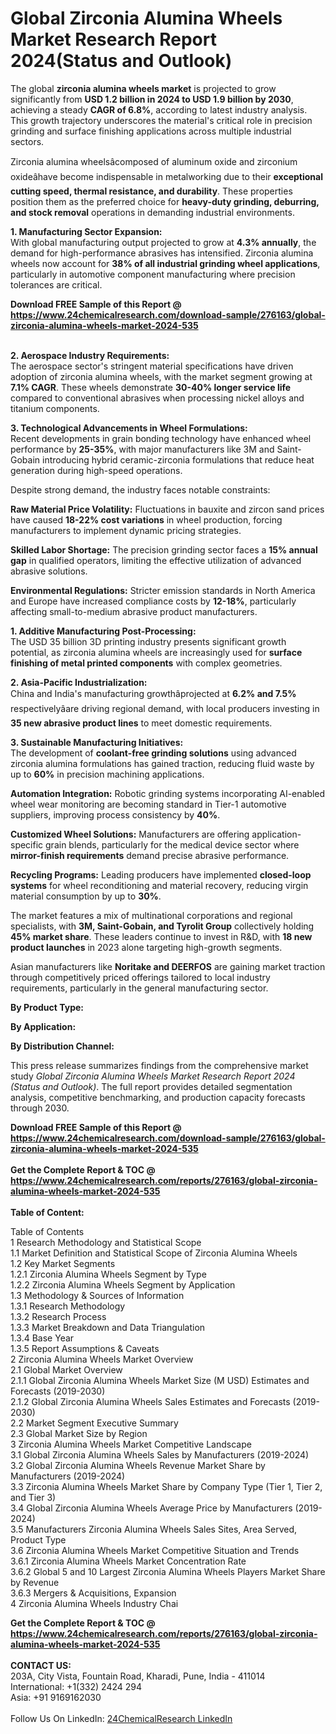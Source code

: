 <h1>Global Zirconia Alumina Wheels Market Research Report 2024(Status and Outlook)</h1><p>The global <strong>zirconia alumina wheels market</strong> is projected to grow significantly from <strong>USD 1.2 billion in 2024 to USD 1.9 billion by 2030</strong>, achieving a steady <strong>CAGR of 6.8%</strong>, according to latest industry analysis. This growth trajectory underscores the material's critical role in precision grinding and surface finishing applications across multiple industrial sectors.</p><p>Zirconia alumina wheelsâcomposed of aluminum oxide and zirconium oxideâhave become indispensable in metalworking due to their <strong>exceptional cutting speed, thermal resistance, and durability</strong>. These properties position them as the preferred choice for <strong>heavy-duty grinding, deburring, and stock removal</strong> operations in demanding industrial environments.</p><p><strong>1. Manufacturing Sector Expansion:</strong><br>
With global manufacturing output projected to grow at <strong>4.3% annually</strong>, the demand for high-performance abrasives has intensified. Zirconia alumina wheels now account for <strong>38% of all industrial grinding wheel applications</strong>, particularly in automotive component manufacturing where precision tolerances are critical.</p><div><b>Download FREE Sample of this Report @ 
            <a href="https://www.24chemicalresearch.com/download-sample/276163/global-zirconia-alumina-wheels-market-2024-535">
            https://www.24chemicalresearch.com/download-sample/276163/global-zirconia-alumina-wheels-market-2024-535</a></b></div><br><p><strong>2. Aerospace Industry Requirements:</strong><br>
The aerospace sector's stringent material specifications have driven adoption of zirconia alumina wheels, with the market segment growing at <strong>7.1% CAGR</strong>. These wheels demonstrate <strong>30-40% longer service life</strong> compared to conventional abrasives when processing nickel alloys and titanium components.</p><p><strong>3. Technological Advancements in Wheel Formulations:</strong><br>
Recent developments in grain bonding technology have enhanced wheel performance by <strong>25-35%</strong>, with major manufacturers like 3M and Saint-Gobain introducing hybrid ceramic-zirconia formulations that reduce heat generation during high-speed operations.</p><p>Despite strong demand, the industry faces notable constraints:</p><p><strong>Raw Material Price Volatility:</strong> Fluctuations in bauxite and zircon sand prices have caused <strong>18-22% cost variations</strong> in wheel production, forcing manufacturers to implement dynamic pricing strategies.</p><p><strong>Skilled Labor Shortage:</strong> The precision grinding sector faces a <strong>15% annual gap</strong> in qualified operators, limiting the effective utilization of advanced abrasive solutions.</p><p><strong>Environmental Regulations:</strong> Stricter emission standards in North America and Europe have increased compliance costs by <strong>12-18%</strong>, particularly affecting small-to-medium abrasive product manufacturers.</p><p><strong>1. Additive Manufacturing Post-Processing:</strong><br>
The USD 35 billion 3D printing industry presents significant growth potential, as zirconia alumina wheels are increasingly used for <strong>surface finishing of metal printed components</strong> with complex geometries.</p><p><strong>2. Asia-Pacific Industrialization:</strong><br>
China and India's manufacturing growthâprojected at <strong>6.2% and 7.5%</strong> respectivelyâare driving regional demand, with local producers investing in <strong>35 new abrasive product lines</strong> to meet domestic requirements.</p><p><strong>3. Sustainable Manufacturing Initiatives:</strong><br>
The development of <strong>coolant-free grinding solutions</strong> using advanced zirconia alumina formulations has gained traction, reducing fluid waste by up to <strong>60%</strong> in precision machining applications.</p><p><strong>Automation Integration:</strong> Robotic grinding systems incorporating AI-enabled wheel wear monitoring are becoming standard in Tier-1 automotive suppliers, improving process consistency by <strong>40%</strong>.</p><p><strong>Customized Wheel Solutions:</strong> Manufacturers are offering application-specific grain blends, particularly for the medical device sector where <strong>mirror-finish requirements</strong> demand precise abrasive performance.</p><p><strong>Recycling Programs:</strong> Leading producers have implemented <strong>closed-loop systems</strong> for wheel reconditioning and material recovery, reducing virgin material consumption by up to <strong>30%</strong>.</p><p>The market features a mix of multinational corporations and regional specialists, with <strong>3M, Saint-Gobain, and Tyrolit Group</strong> collectively holding <strong>45% market share</strong>. These leaders continue to invest in R&amp;D, with <strong>18 new product launches</strong> in 2023 alone targeting high-growth segments.</p><p>Asian manufacturers like <strong>Noritake and DEERFOS</strong> are gaining market traction through competitively priced offerings tailored to local industry requirements, particularly in the general manufacturing sector.</p><p><strong>By Product Type:</strong></p><p><strong>By Application:</strong></p><p><strong>By Distribution Channel:</strong></p><p>This press release summarizes findings from the comprehensive market study <em>Global Zirconia Alumina Wheels Market Research Report 2024 (Status and Outlook)</em>. The full report provides detailed segmentation analysis, competitive benchmarking, and production capacity forecasts through 2030.</p><div><b>Download FREE Sample of this Report @ 
            <a href="https://www.24chemicalresearch.com/download-sample/276163/global-zirconia-alumina-wheels-market-2024-535">
            https://www.24chemicalresearch.com/download-sample/276163/global-zirconia-alumina-wheels-market-2024-535</a></b></div><br><div><b>Get the Complete Report & TOC @ 
            <a href="https://www.24chemicalresearch.com/reports/276163/global-zirconia-alumina-wheels-market-2024-535">
            https://www.24chemicalresearch.com/reports/276163/global-zirconia-alumina-wheels-market-2024-535</a></b></div><br>
            <b>Table of Content:</b><p>Table of Contents<br />
1 Research Methodology and Statistical Scope<br />
1.1 Market Definition and Statistical Scope of Zirconia Alumina Wheels<br />
1.2 Key Market Segments<br />
1.2.1 Zirconia Alumina Wheels Segment by Type<br />
1.2.2 Zirconia Alumina Wheels Segment by Application<br />
1.3 Methodology & Sources of Information<br />
1.3.1 Research Methodology<br />
1.3.2 Research Process<br />
1.3.3 Market Breakdown and Data Triangulation<br />
1.3.4 Base Year<br />
1.3.5 Report Assumptions & Caveats<br />
2 Zirconia Alumina Wheels Market Overview<br />
2.1 Global Market Overview<br />
2.1.1 Global Zirconia Alumina Wheels Market Size (M USD) Estimates and Forecasts (2019-2030)<br />
2.1.2 Global Zirconia Alumina Wheels Sales Estimates and Forecasts (2019-2030)<br />
2.2 Market Segment Executive Summary<br />
2.3 Global Market Size by Region<br />
3 Zirconia Alumina Wheels Market Competitive Landscape<br />
3.1 Global Zirconia Alumina Wheels Sales by Manufacturers (2019-2024)<br />
3.2 Global Zirconia Alumina Wheels Revenue Market Share by Manufacturers (2019-2024)<br />
3.3 Zirconia Alumina Wheels Market Share by Company Type (Tier 1, Tier 2, and Tier 3)<br />
3.4 Global Zirconia Alumina Wheels Average Price by Manufacturers (2019-2024)<br />
3.5 Manufacturers Zirconia Alumina Wheels Sales Sites, Area Served, Product Type<br />
3.6 Zirconia Alumina Wheels Market Competitive Situation and Trends<br />
3.6.1 Zirconia Alumina Wheels Market Concentration Rate<br />
3.6.2 Global 5 and 10 Largest Zirconia Alumina Wheels Players Market Share by Revenue<br />
3.6.3 Mergers & Acquisitions, Expansion<br />
4 Zirconia Alumina Wheels Industry Chai</p><div><b>Get the Complete Report & TOC @ 
            <a href="https://www.24chemicalresearch.com/reports/276163/global-zirconia-alumina-wheels-market-2024-535">
            https://www.24chemicalresearch.com/reports/276163/global-zirconia-alumina-wheels-market-2024-535</a></b></div><br><b>CONTACT US:</b><br>
            203A, City Vista, Fountain Road, Kharadi, Pune, India - 411014<br>
            International: +1(332) 2424 294<br>
            Asia: +91 9169162030 <br><br>
            Follow Us On LinkedIn: <a href="https://www.linkedin.com/company/24chemicalresearch/">24ChemicalResearch LinkedIn</a>